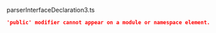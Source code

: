 parserInterfaceDeclaration3.ts
```json
'public' modifier cannot appear on a module or namespace element.
```
